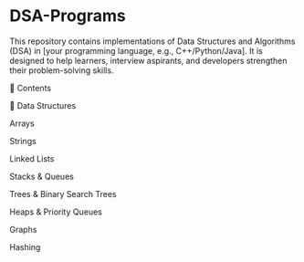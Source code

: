# DSA-Programs
This repository contains implementations of Data Structures and Algorithms (DSA) in [your programming language, e.g., C++/Python/Java].
It is designed to help learners, interview aspirants, and developers strengthen their problem-solving skills.

🚀 Contents

📂 Data Structures

Arrays

Strings

Linked Lists

Stacks & Queues

Trees & Binary Search Trees

Heaps & Priority Queues

Graphs

Hashing
